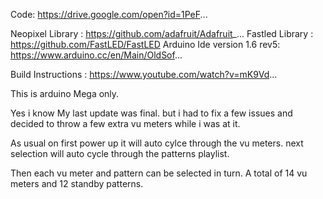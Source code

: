 Code: https://drive.google.com/open?id=1PeF...

Neopixel Library : https://github.com/adafruit/Adafruit_...
Fastled Library : https://github.com/FastLED/FastLED
Arduino Ide version 1.6 rev5: https://www.arduino.cc/en/Main/OldSof...

Build Instructions : https://www.youtube.com/watch?v=mK9Vd...

This is arduino Mega only. 

Yes i know My last update was final. but i had to fix a few issues and decided to throw a few extra vu meters while i was at it. 

As usual on first power up it will auto cylce through the vu meters.
next selection will auto cycle through the patterns playlist.

Then each vu meter and pattern can be selected in turn. A total of 14 vu meters and 12 standby patterns.
